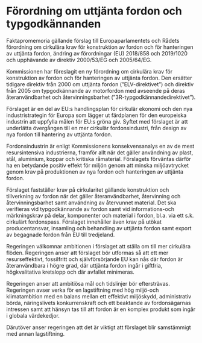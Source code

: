 # Förordning om uttjänta fordon och typgodkännanden

Faktapromemoria gällande förslag till Europaparlamentets och Rådets förordning om cirkulära krav för konstruktion av fordon och för hanteringen av uttjänta fordon, ändring av
förordningar (EU) 2018/858 och 2019/1020 och upphävande av direktiv 2000/53/EG och 2005/64/EG.

Kommissionen har föreslagit en ny förordning om cirkulära krav för
konstruktion av fordon och för hanteringen av uttjänta fordon. Den ersätter
tidigare direktiv från 2000 om uttjänta fordon (”ELV\-direktivet”) och
direktiv från 2005 om typgodkännande av motorfordon med avseende på
deras återanvändbarhet och återvinningsbarhet (”3R\-typgodkännandedirektivet”).

Förslaget är en del av EU:s handlingsplan för cirkulär ekonomi och den nya
industristrategin för Europa som lägger ut färdplanen för den europeiska
industrin att uppfylla målen för EU:s gröna giv. Syftet med förslaget är att
underlätta övergången till en mer cirkulär fordonsindustri, från design av nya fordon till hantering av uttjänta fordon.

Fordonsindustrin är enligt Kommissionens konsekvensanalys en av de mest resursintensiva industrierna, framför allt när det gäller användning av plast, stål, aluminium, koppar och kritiska råmaterial. Förslagets förväntas därför ha en betydande positiv effekt för miljön genom att minska miljöavtrycket genom krav på produktionen av nya fordon och hanteringen av uttjänta fordon.

Förslaget fastställer krav på cirkularitet gällande konstruktion och
tillverkning av fordon när det gäller återanvändbarhet, återvinning och
återvinningsbarhet samt användning av återvunnet material. Det ska verifieras vid typgodkännande av fordon samt vid informations\-och märkningskrav på delar, komponenter och material i fordon, bl.a. via ett s.k. cirkulärt fordonspass. Förslaget innehåller även krav på utökat producentansvar, insamling och behandling av uttjänta fordon samt export av begagnade fordon från EU till tredjeland.

Regeringen välkomnar ambitionen i förslaget att ställa om till mer cirkulära flöden. Regeringen anser att förslaget bör utformas så att ett mer resurseffektivt, fossilfritt och självförsörjande EU kan nås där fordon är återanvändbara i högre grad, där uttjänta fordon ingår i giftfria, högkvalitativa kretslopp och där avfallet minimeras.

Regeringen anser att ambitiösa mål och tidslinjer bör eftersträvas. Regeringen avser verka för en lagstiftning med hög miljö\-och klimatambition med en balans mellan ett effektivt miljöskydd, administrativ börda, näringslivets konkurrenskraft och ett beaktande av fordonsägarnas intressen samt att hänsyn tas till att fordon är en komplex produkt som ingår i globala värdekedjor.

Därutöver anser regeringen att det är viktigt att förslaget blir samstämmigt med annan lagstiftning.
